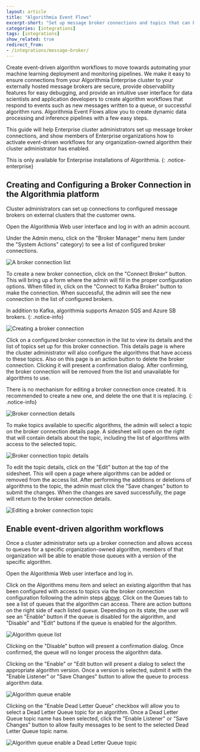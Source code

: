 ```yaml
---
layout: article
title: "Algorithmia Event Flows"
excerpt-short: "Set up message broker connections and topics that can be enabled to process algorithm data"
categories: [integrations]
tags: [integrations]
show_related: true
redirect_from:
- /integrations/message-broker/
---
```

Create event-driven algorithm workflows to move towards automating your machine learning deployment and monitoring pipelines. We make it easy to ensure connections from your Algorithmia Enterprise cluster to your externally hosted message brokers are secure, provide observability features for easy debugging, and provide an intuitive user interface for data scientists and application developers to create algorithm workflows that respond to events such as new messages written to a queue, or successful algorithm runs. Algorithmia Event Flows allow you to create dynamic data processing and inference pipelines with a few easy steps.

This guide will help Enterprise cluster administrators set up message broker connections, and show members of Enterprise organizations how to activate event-driven workflows for any organization-owned algorithm their cluster administrator has enabled.

This is only available for Enterprise installations of Algorithmia.
{: .notice-enterprise}

## Creating and Configuring a Broker Connection in the Algorithmia platform

Cluster administrators can set up connections to configured message brokers on external clusters that the customer owns.

Open the Algorithmia Web user interface and log in with an admin account.

Under the Admin menu, click on the "Broker Manager" menu item (under the "System Actions" category) to see a list of configured broker connections.

<img src="{{site.cdnurl}}{{site.baseurl}}/images/post_images/message-broker/broker-connection-list.png" alt="A broker connection list">

To create a new broker connection, click on the "Connect Broker" button. This will bring up a form where the admin will fill in the proper configuration options. When filled in, click on the "Connect to Kafka Broker" button to make the connection. When successful, the admin will see the new connection in the list of configured brokers. 

In addition to Kafka, algorithmia supports Amazon SQS and Azure SB brokers.
{: .notice-info}

<img src="{{site.cdnurl}}{{site.baseurl}}/images/post_images/message-broker/broker-connection-create.png" alt="Creating a broker connection">

Click on a configured broker connection in the list to view its details and the list of topics set up for this broker connection. This details page is where the cluster administrator will also configure the algorithms that have access to these topics. Also on this page is an action button to delete the broker connection. Clicking it will present a confirmation dialog. After confirming, the broker connection will be removed from the list and unavailable for algorithms to use.

There is no mechanism for editing a broker connection once created. It is recommended to create a new one, and delete the one that it is replacing.
{: .notice-info}

<img src="{{site.cdnurl}}{{site.baseurl}}/images/post_images/message-broker/broker-connection-details.png" alt="Broker connection details">

To make topics available to specific algorithms, the admin will select a topic on the broker connection details page. A sidesheet will open on the right that will contain details about the topic, including the list of algorithms with access to the selected topic.

<img src="{{site.cdnurl}}{{site.baseurl}}/images/post_images/message-broker/broker-connection-topic-details.png" alt="Broker connection topic details">

To edit the topic details, click on the "Edit" button at the top of the sidesheet. This will open a page where algorithms can be added or removed from the access list. After performing the additions or deletions of algorithms to the topic, the admin must click the "Save changes" button to submit the changes. When the changes are saved successfully, the page will return to the broker connection details.

<img src="{{site.cdnurl}}{{site.baseurl}}/images/post_images/message-broker/broker-connection-topic-edit.png" alt="Editing a broker connection topic">


## Enable event-driven algorithm workflows

Once a cluster administrator sets up a broker connection and allows access to queues for a specific organization-owned algorithm, members of that organization will be able to enable those queues with a version of the specific algorithm.

Open the Algorithmia Web user interface and log in.

Click on the Algorithms menu item and select an existing algorithm that has been configured with access to topics via the broker connection configuration following the admin steps [above](#creating-and-configuring-a-broker-connection-in-the-algorithmia-platform). Click on the Queues tab to see a list of queues that the algorithm can access. There are action buttons on the right side of each listed queue. Depending on its state, the user will see an "Enable" button if the queue is disabled for the algorithm, and "Disable" and "Edit" buttons if the queue is enabled for the algorithm. 

<img src="{{site.cdnurl}}{{site.baseurl}}/images/post_images/message-broker/algorithm-queue-list.png" alt="Algorithm queue list">

Clicking on the "Disable" button will present a confirmation dialog. Once confirmed, the queue will no longer process the algorithm data.

Clicking on the "Enable" or "Edit button will present a dialog to select the appropriate algorithm version. Once a version is selected, submit it with the "Enable Listener" or "Save Changes" button to allow the queue to process algorithm data. 

<img src="{{site.cdnurl}}{{site.baseurl}}/images/post_images/message-broker/algorithm-queue-enable.png" alt="Algorithm queue enable">

Clicking on the "Enable Dead Letter Queue" checkbox 
will allow you to select a Dead Letter Queue topic for an algorithm. Once a Dead Letter Queue topic name has been selected, click the "Enable Listener" or "Save Changes" button to allow faulty messages to be sent to the selected Dead Letter Queue topic name.

<img src="{{site.cdnurl}}{{site.baseurl}}/images/post_images/message-broker/algorithm-queue-enable-dlq.png" alt="Algorithm queue enable a Dead Letter Queue topic">
